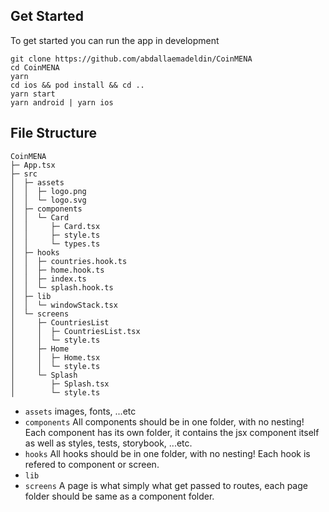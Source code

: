 ## Get Started
To get started you can run the app in development

```
git clone https://github.com/abdallaemadeldin/CoinMENA
cd CoinMENA
yarn
cd ios && pod install && cd ..
yarn start
yarn android | yarn ios
```

## File Structure

```
CoinMENA
├─ App.tsx
├─ src
│  ├─ assets
│  │  ├─ logo.png
│  │  └─ logo.svg
│  ├─ components
│  │  └─ Card
│  │     ├─ Card.tsx
│  │     ├─ style.ts
│  │     └─ types.ts
│  ├─ hooks
│  │  ├─ countries.hook.ts
│  │  ├─ home.hook.ts
│  │  ├─ index.ts
│  │  └─ splash.hook.ts
│  ├─ lib
│  │  └─ windowStack.tsx
│  └─ screens
│     ├─ CountriesList
│     │  ├─ CountriesList.tsx
│     │  └─ style.ts
│     ├─ Home
│     │  ├─ Home.tsx
│     │  └─ style.ts
│     └─ Splash
│        ├─ Splash.tsx
│        └─ style.ts

```

- `assets` images, fonts, ...etc
- `components` All components should be in one folder, with no nesting! Each component has its own folder, it contains the jsx component itself as well as styles, tests, storybook, ...etc.
- `hooks` All hooks should be in one folder, with no nesting! Each hook is refered to component or screen.
- `lib`
- `screens` A page is what simply what get passed to routes, each page folder should be same as a component folder.